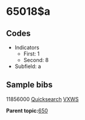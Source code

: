 # 65018$a

## Codes

-   Indicators
    -   First: 1
    -   Second: 8
-   Subfield: a

## Sample bibs

11856000 [Quicksearch](https://search.library.yale.edu/catalog/11856000) [VXWS](http://prodorbis.library.yale.edu:7014/vxws/GetHoldingsService?bibId=11856000)

**Parent topic:**[650](../../tags/650/650.md)

